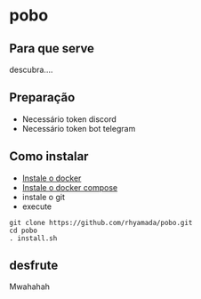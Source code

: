 # pobo

## Para que serve
descubra....

## Preparação

* Necessário token discord
* Necessário token bot telegram

## Como instalar

* [Instale o docker](https://docs.docker.com/install/#docker-ce)
* [Instale o docker compose](https://docs.docker.com/compose/install/)
* instale o git
* execute
```
git clone https://github.com/rhyamada/pobo.git
cd pobo
. install.sh
```

## desfrute

Mwahahah